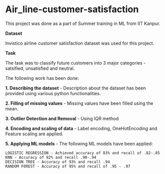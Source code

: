 # Air_line-customer-satisfaction
This project was done as a part of Summer training in ML from IIT Kanpur.

**Dataset**

Invistico airline customer satisfaction dataset was used for this project.


**Task**

The task was to classify future customers into 3 major categories - satsified, unsatisfied and neutral.

The following work has been done:

**1. Describing the dataset** - Description about the dataset has been provided using various python functionalities.

**2. Filling of missing values** - Missing values have been filled using the mean.

**3. Outlier Detection and Removal** - Using IQR method

**4. Encoding and scaling of data** - Label encoding, OneHotEncoding and Feature scaling are applied.

**5. Applying ML models** - The following ML models have been applied:

    LOGISTIC REGRESSION - Achieved accuracy of 83% and recall of .82-.85
    KNN - Accuracy of 92% and recall .90-.94
    DECISION TREE - Accuracy of 93% and recall .94
    RANDOM FOREST - Accuracy of 95% and recall of .95 - .97
